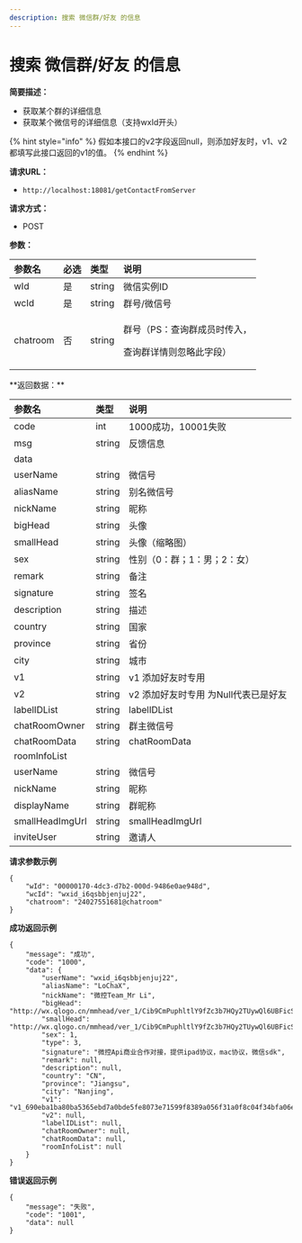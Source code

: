 ```yaml
---
description: 搜索 微信群/好友 的信息
---
```


# 搜索 微信群/好友 的信息

**简要描述：**

* 获取某个群的详细信息
* 获取某个微信号的详细信息（支持wxId开头）

{% hint style="info" %}
假如本接口的v2字段返回null，则添加好友时，v1、v2都填写此接口返回的v1的值。
{% endhint %}

**请求URL：**

* `http://localhost:18081/getContactFromServer`

**请求方式：**

* POST

**参数：**

<table>
  <thead>
    <tr>
      <th style="text-align:left">&#x53C2;&#x6570;&#x540D;</th>
      <th style="text-align:left">&#x5FC5;&#x9009;</th>
      <th style="text-align:left">&#x7C7B;&#x578B;</th>
      <th style="text-align:left">&#x8BF4;&#x660E;</th>
    </tr>
  </thead>
  <tbody>
    <tr>
      <td style="text-align:left">wId</td>
      <td style="text-align:left">&#x662F;</td>
      <td style="text-align:left">string</td>
      <td style="text-align:left">&#x5FAE;&#x4FE1;&#x5B9E;&#x4F8B;ID</td>
    </tr>
    <tr>
      <td style="text-align:left">wcId</td>
      <td style="text-align:left">&#x662F;</td>
      <td style="text-align:left">string</td>
      <td style="text-align:left">&#x7FA4;&#x53F7;/&#x5FAE;&#x4FE1;&#x53F7;</td>
    </tr>
    <tr>
      <td style="text-align:left">chatroom</td>
      <td style="text-align:left">&#x5426;</td>
      <td style="text-align:left">string</td>
      <td style="text-align:left">
        <p>&#x7FA4;&#x53F7;&#xFF08;PS&#xFF1A;&#x67E5;&#x8BE2;&#x7FA4;&#x6210;&#x5458;&#x65F6;&#x4F20;&#x5165;&#xFF0C;</p>
        <p>&#x67E5;&#x8BE2;&#x7FA4;&#x8BE6;&#x60C5;&#x5219;&#x5FFD;&#x7565;&#x6B64;&#x5B57;&#x6BB5;&#xFF09;</p>
      </td>
    </tr>
  </tbody>
</table>**返回数据：**

| 参数名 | 类型 | 说明 |
| :--- | :--- | :--- |
| code | int | 1000成功，10001失败 |
| msg | string | 反馈信息 |
| data |  |  |
| userName | string | 微信号 |
| aliasName | string | 别名微信号 |
| nickName | string | 昵称 |
| bigHead | string | 头像 |
| smallHead | string | 头像（缩略图） |
| sex | string | 性别（0：群；1：男；2：女） |
| remark | string | 备注 |
| signature | string | 签名 |
| description | string | 描述 |
| country | string | 国家 |
| province | string | 省份 |
| city | string | 城市 |
| v1 | string | v1 添加好友时专用 |
| v2 | string | v2 添加好友时专用 为Null代表已是好友 |
| labelIDList | string | labelIDList |
| chatRoomOwner | string | 群主微信号 |
| chatRoomData | string | chatRoomData |
| roomInfoList |  |  |
| userName | string | 微信号 |
| nickName | string | 昵称 |
| displayName | string | 群昵称 |
| smallHeadImgUrl | string | smallHeadImgUrl |
| inviteUser | string | 邀请人 |

**请求参数示例**

```text
{
    "wId": "00000170-4dc3-d7b2-000d-9486e0ae948d",
    "wcId": "wxid_i6qsbbjenjuj22",
    "chatroom": "24027551681@chatroom"
}
```

**成功返回示例**

```text
{
    "message": "成功",
    "code": "1000",
    "data": {
        "userName": "wxid_i6qsbbjenjuj22",
        "aliasName": "LoChaX",
        "nickName": "微控Team_Mr Li",
        "bigHead": "http://wx.qlogo.cn/mmhead/ver_1/Cib9CmPuphltlY9fZc3b7HQy2TUywQl6UBFicSXyMSdK6UmRiaXro3mad5ycaDgonkUGeH8hCfiaowdrIz5Tb9dl1vZGiaLu20iawF6vWibMW8vib7E/0",
        "smallHead": "http://wx.qlogo.cn/mmhead/ver_1/Cib9CmPuphltlY9fZc3b7HQy2TUywQl6UBFicSXyMSdK6UmRiaXro3mad5ycaDgonkUGeH8hCfiaowdrIz5Tb9dl1vZGiaLu20iawF6vWibMW8vib7E/132",
        "sex": 1,
        "type": 3,
        "signature": "微控Api商业合作对接，提供ipad协议，mac协议，微信sdk",
        "remark": null,
        "description": null,
        "country": "CN",
        "province": "Jiangsu",
        "city": "Nanjing",
        "v1": "v1_690eba1ba80ba5365ebd7a0bde5fe8073e71599f8389a056f31a0f8c04f34bfa06e1f795c39a4b0fce65c9b4328f37b6@stranger",
        "v2": null,
        "labelIDList": null,
        "chatRoomOwner": null,
        "chatRoomData": null,
        "roomInfoList": null
    }
}
```

**错误返回示例**

```text
{
    "message": "失败",
    "code": "1001",
    "data": null
}
```

